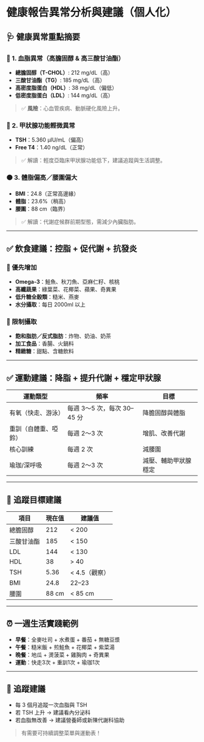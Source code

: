 
# 健康報告異常分析與建議（個人化）

## 🩺 健康異常重點摘要

### 🔴 1. 血脂異常（高膽固醇 & 高三酸甘油酯）
- **總膽固醇（T-CHOL）**: 212 mg/dL（高）
- **三酸甘油酯（TG）**: 185 mg/dL（高）
- **高密度脂蛋白（HDL）**: 38 mg/dL（偏低）
- **低密度脂蛋白（LDL）**: 144 mg/dL（高）

> ✅ **風險**：心血管疾病、動脈硬化風險上升。

### 🔴 2. 甲狀腺功能輕微異常
- **TSH**：5.360 μIU/mL（偏高）
- **Free T4**：1.40 ng/dL（正常）

> ✅ 解讀：輕度亞臨床甲狀腺功能低下，建議追蹤與生活調整。

### 🟠 3. 體脂偏高／腰圍偏大
- **BMI**：24.8（正常高邊緣）
- **體脂**：23.6%（稍高）
- **腰圍**：88 cm（臨界）

> ✅ 解讀：代謝症候群前期型態，需減少內臟脂肪。

---

## ✅ 飲食建議：控脂 + 促代謝 + 抗發炎

### 🔹 優先增加
- **Omega-3**：鮭魚、秋刀魚、亞麻仁籽、核桃
- **高纖蔬果**：綠葉菜、花椰菜、蘋果、奇異果
- **低升糖全穀類**：糙米、燕麥
- **水分攝取**：每日 2000ml 以上

### 🔺 限制攝取
- **飽和脂肪／反式脂肪**：炸物、奶油、奶茶
- **加工食品**：香腸、火鍋料
- **精緻糖**：甜點、含糖飲料

---

## ✅ 運動建議：降脂 + 提升代謝 + 穩定甲狀腺

| 運動類型 | 頻率 | 目標 |
|----------|------|------|
| 有氧（快走、游泳） | 每週 3～5 次，每次 30–45 分 | 降膽固醇與體脂 |
| 重訓（自體重、啞鈴） | 每週 2～3 次 | 增肌、改善代謝 |
| 核心訓練 | 每週 2 次 | 減腰圍 |
| 瑜珈/深呼吸 | 每週 2～3 次 | 減壓、輔助甲狀腺穩定 |

---

## 🔁 追蹤目標建議

| 項目 | 現在值 | 建議值 |
|------|--------|--------|
| 總膽固醇 | 212 | < 200 |
| 三酸甘油酯 | 185 | < 150 |
| LDL | 144 | < 130 |
| HDL | 38 | > 40 |
| TSH | 5.36 | < 4.5（觀察） |
| BMI | 24.8 | 22–23 |
| 腰圍 | 88 cm | < 85 cm |

---

## ⏰ 一週生活實踐範例

- **早餐**：全麥吐司 + 水煮蛋 + 番茄 + 無糖豆漿  
- **午餐**：糙米飯 + 煎鮭魚 + 花椰菜 + 紫菜湯  
- **晚餐**：地瓜 + 燙菠菜 + 雞胸肉 + 奇異果  
- **運動**：快走3次 + 重訓1次 + 瑜珈1次

---

## 📌 追蹤建議
- 每 3 個月追蹤一次血脂與 TSH
- 若 TSH 上升 → 建議看內分泌科
- 若血脂無改善 → 建議營養師或新陳代謝科協助

> 有需要可持續調整菜單與運動表！

